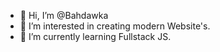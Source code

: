 - 👋 Hi, I’m @Bahdawka
- 👀 I’m interested in creating modern Website's.
- 🌱 I’m currently learning Fullstack JS.
